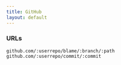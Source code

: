 ```yaml
---
title: GitHub
layout: default
---
```


### URLs

    github.com/:userrepo/blame/:branch/:path
    github.com/:userrepo/commit/:commit
